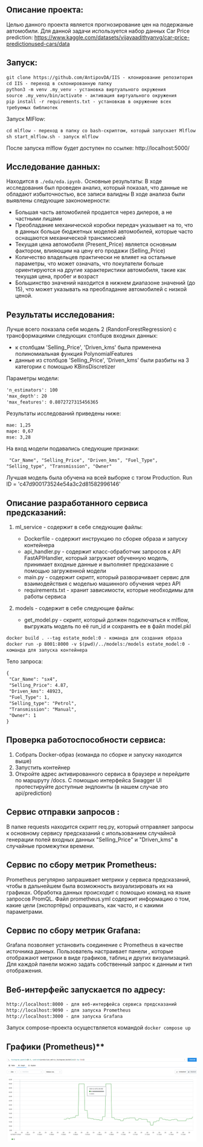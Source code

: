 ## **Описание проекта:**
Целью данного проекта является прогнозирование цен на подержаные автомобили. Для данной задачи используется набор данных Car Price prediction: https://www.kaggle.com/datasets/vijayaadithyanvg/car-price-predictionused-cars/data

## **Запуск:**
```
git clone https://github.com/AntipovDA/IIS - клонирование репозитория
cd IIS - переход в склонированную папку
python3 -m venv .my_venv - установка виртуального окружения
source .my_venv/bin/activate - активация виртуального окружения
pip install -r requirements.txt - установкав в окружение всех требуемых библиотек
```
Запуск MlFlow:
```
cd mlflow - переход в папку со bash-скриптом, который запускает Mlflow
sh start_mlflow.sh - запуск mlflow
```
После запуска mlflow будет доступен по ссылке: http://localhost:5000/

## **Исследование данных:**
Находится в ```./eda/eda.ipynb.``` Основные результаты:
В ходе исследования был проведен анализ, который показал, что данные не обладают избыточностью, все записи валидны
В ходе анализа были выявлены следующие закономерности:

* Большая часть автомобилей продается через дилеров, а не частными лицами
* Преобладание механической коробки передач указывает на то, что в данных больше бюджетных моделей автомобилей, которые часто оснащаются механической трансмиссией
* Текущая цена автомобиля (Present_Price) является основным фактором, влияющим на цену его продажи (Selling_Price)
* Количество владельцев практически не влияет на остальные параметры, что может означать, что покупатели больше ориентируются на другие характеристики автомобиля, такие как текущая цена, пробег и возраст
* Большинство значений находится в нижнем диапазоне значений (до 15), что может указывать на преобладание автомобилей с низкой ценой.


## **Результаты исследования:**

Лучше всего показала себя модель 2 (RandonForestRegression) с трансформациями следующих столбцов входных данных: 

- к столбцам 'Selling_Price', 'Driven_kms' была применена полиномиальная функция PolynomialFeatures
- данные из столбцов 'Selling_Price', 'Driven_kms' были разбиты на 3 категории с помощью KBinsDiscretizer

Параметры модели: 

```
'n_estimators': 100
'max_depth': 20
'max_features': 0.8072727315456365
```

Результаты исследований приведены ниже: 

```
mae: 1,25
mape: 0,67
mse: 3,28
```
На вход модели подавались следующие признаки: 

```
 "Car_Name", "Selling_Price", "Driven_kms", "Fuel_Type", "Selling_type", "Transmission", "Owner"
```

Лучшая модель была обучена на всей выборке с тэгом Production. Run ID = 'c47d900173524e54a3c2d81582996146'

## **Описание разработанного сервиса предсказаний:**
1. ml_service - содержит в себе следующие файлы:
    * Dockerfile - содержит инструкцию по сборке образа и запуску контейнера
    * api_handler.py - содержит класс-обработчик запросов к API FastAPIHandler, который загружает обученную модель, принимает входные данные и выполняет предсказание с помощью загруженной модели
    * main.py - содержит скрипт, который разворачивает сервис для взаимодействия с моделью машинного обучения через API
    * requirements.txt - хранит зависимости, которые необходимы для работы сервиса


2. models - содержит в себе следующие файлы:
    * get_model.py - скрипт, который должен подключаться к mlflow, выгружать модель по её run_id и сохранять ее в файл model.pkl
  
```
docker build . --tag estate_model:0 - команда для создания образа
docker run -p 8001:8000 -v $(pwd)/../models:/models estate_model:0 - команда для запуска контейнера
```

Тело запроса: 
```
{
 "Car_Name": "sx4",
 "Selling_Price": 4.87,
 "Driven_kms": 48923,
 "Fuel_Type": 1,
 "Selling_type": "Petrol",
 "Transmission": "Manual",
 "Owner": 1
}
```

## **Проверка работоспособности сервиса:**
1. Собрать Docker-образ (команда по сборке и запуску находится выше)
2. Запустить контейнер
3. Откройте адрес активированного сервиса в браузере и перейдите по маршруту /docs. С помощью интерфейса Swagger UI протестируйте доступные эндпоинты (в нашем случае это api/prediction)


## **Сервис отправки запросов :**
В папке requests находится скрипт req.py, который отправляет запросы к основному сервису предсказаний с ипользованием случайной генерации полей входных данных "Selling_Price" и "Driven_kms" в случайные промежутки времени.

## **Сервис по сбору метрик Prometheus:**
Prometheus регулярно запрашивает метрики у сервиса предсказаний, чтобы в дальнейшем была возможность визуализировать их на графиках. Обработка данных происходит с помощью команд на языке запросов PromQL. Файл prometheus.yml содержит информацию о том, какие цели (экспортёры) опрашивать, как часто, и с какими параметрами.

## **Сервис по сбору метрик Grafana:**
Grafana позволяет установить соединение с Prometheus в качестве источника данных. Пользователь настраивает панели , которые отображают метрики в виде графиков, таблиц и других визуализаций. Для каждой панели можно задать собственный запрос к данным и тип отображения.

## **Веб-интерфейс запускается по адресу:**
```
http://localhost:8000 - для веб-интерфейса сервиса предсказаний
http://localhost:9090 - для запуска Prometheus
http://localhost:3000 - для запуска Grafana
```

Запуск compose-проекта осуществляется командой ```docker compose up```

## Графики (Prometheus)**
![image](https://github.com/AntipovDA/IIS/blob/main/services/prometheus/Screenshot%20from%202024-12-19%2014-21-45.png)
